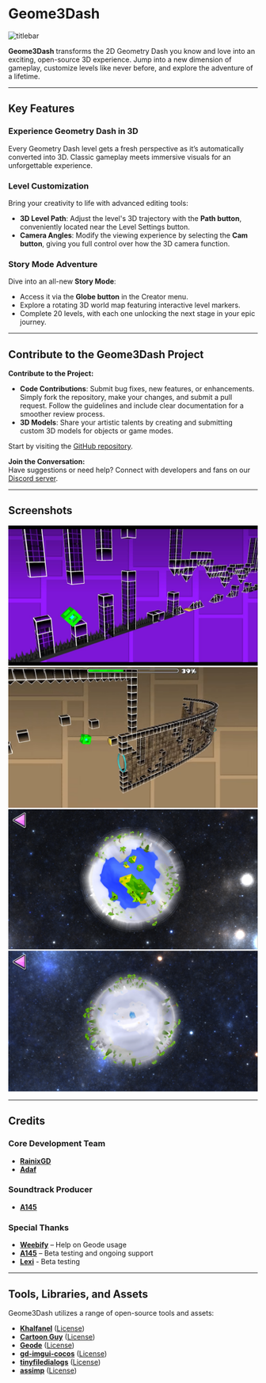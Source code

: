 # Geome3Dash

![titlebar](screenshots/gp1.jps)

**Geome3Dash** transforms the 2D Geometry Dash you know and love into an exciting, open-source 3D experience. Jump into a new dimension of gameplay, customize levels like never before, and explore the adventure of a lifetime.  

---

## Key Features  

### Experience Geometry Dash in 3D  
Every Geometry Dash level gets a fresh perspective as it’s automatically converted into 3D. Classic gameplay meets immersive visuals for an unforgettable experience.  

### Level Customization  
Bring your creativity to life with advanced editing tools:  
- **3D Level Path**: Adjust the level's 3D trajectory with the **Path button**, conveniently located near the Level Settings button.  
- **Camera Angles**: Modify the viewing experience by selecting the **Cam button**, giving you full control over how the 3D camera function.  

### Story Mode Adventure  
Dive into an all-new **Story Mode**:  
- Access it via the **Globe button** in the Creator menu.  
- Explore a rotating 3D world map featuring interactive level markers.  
- Complete 20 levels, with each one unlocking the next stage in your epic journey.  

---

## Contribute to the Geome3Dash Project

**Contribute to the Project:**  
- **Code Contributions**: Submit bug fixes, new features, or enhancements. Simply fork the repository, make your changes, and submit a pull request. Follow the guidelines and include clear documentation for a smoother review process.  
- **3D Models**: Share your artistic talents by creating and submitting custom 3D models for objects or game modes.  

Start by visiting the [GitHub repository](https://github.com/adafcaefc/Geome3Dash/).  

**Join the Conversation:**  
Have suggestions or need help? Connect with developers and fans on our [Discord server](https://discord.gg/CAVBVgMnSD).  

---

## Screenshots

![gp1](screenshots/gp1.jpg)
![gp2](screenshots/gp2.png)
![world1](screenshots/world1.png)
![world2](screenshots/world2.png)

---

## Credits  

### Core Development Team  
- **[RainixGD](https://www.youtube.com/@rainixgd)**  
- **[Adaf](https://www.youtube.com/@adaf3003)**  

### Soundtrack Producer
- **[A145](https://www.youtube.com/@A145)**  

### Special Thanks  
- **[Weebify](https://www.youtube.com/channel/UCAE-cJ-exfnSlq0Ddkd985g)** – Help on Geode usage  
- **[A145](https://www.youtube.com/@A145)** – Beta testing and ongoing support  
- **[Lexi](https://github.com/KontrollFreek)** - Beta testing

---

## Tools, Libraries, and Assets  

Geome3Dash utilizes a range of open-source tools and assets:  

- **[Khalfanel](https://sketchfab.com/Khalfan_el)** ([License](https://creativecommons.org/licenses/by/4.0/))  
- **[Cartoon Guy](https://sketchfab.com/1003224735)** ([License](https://creativecommons.org/licenses/by/4.0/))  
- **[Geode](https://github.com/orgs/geode-sdk/people)** ([License](https://github.com/geode-sdk/geode/blob/main/LICENSE.txt))  
- **[gd-imgui-cocos](https://github.com/matcool/gd-imgui-cocos/tree/geode)** ([License](https://github.com/matcool/gd-imgui-cocos/blob/geode/LICENSE))  
- **[tinyfiledialogs](https://sourceforge.net/projects/tinyfiledialogs)** ([License](https://sourceforge.net/projects/tinyfiledialogs/files/README.txt/download))  
- **[assimp](https://github.com/assimp/assimp)** ([License](https://github.com/assimp/assimp/blob/master/LICENSE))  
